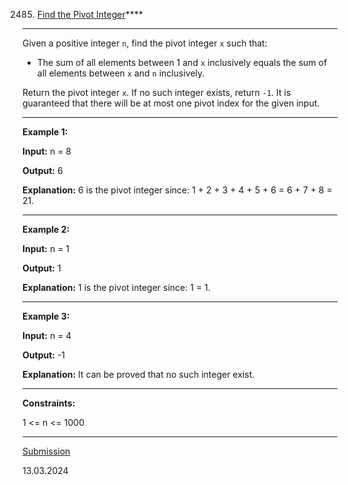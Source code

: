 2485. [Find the Pivot Integer](https://leetcode.com/problems/find-the-pivot-integer/)****
***
Given a positive integer `n`, find the pivot integer `x` such that:

* The sum of all elements between 1 and `x` inclusively equals the sum of all elements between `x` and `n` inclusively.

Return the pivot integer `x`. If no such integer exists, return `-1`. It is guaranteed that there will be at most one pivot index for the given input.

***

**Example 1:**

**Input:** n = 8

**Output:** 6

**Explanation:** 6 is the pivot integer since: 1 + 2 + 3 + 4 + 5 + 6 = 6 + 7 + 8 = 21.
***
**Example 2:**

**Input:** n = 1

**Output:** 1

**Explanation:** 1 is the pivot integer since: 1 = 1.
***
**Example 3:**

**Input:** n = 4

**Output:** -1

**Explanation:** It can be proved that no such integer exist.
***
 

**Constraints:**

1 <= n <= 1000
***
[Submission](https://leetcode.com/problems/find-the-pivot-integer/submissions/1202402501)

13.03.2024